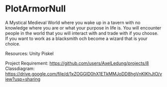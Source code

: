 # PlotArmorNull
A Mystical Medieval World where you wake up in a tavern with no knowledge where you are or what your purpose in life is.
You will encounter people in the world that you will interact with and trade with if you choose. If you want to work as a blacksmith och become a wizard that is your choice.

Resources:
Unity
Piskel

Project Requirement:
https://github.com/users/AxelLedung/projects/8
Classdiagram:
https://drive.google.com/file/d/1xZOGGID0hX1ETkMMJoDD8hgVnKIKhJtO/view?usp=sharing
